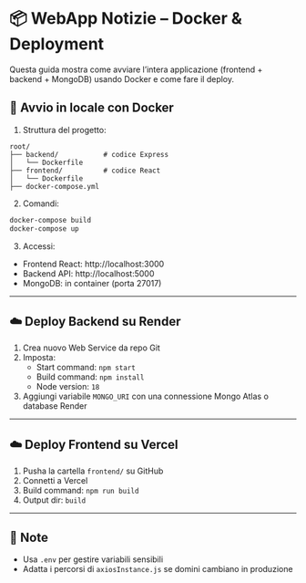 # 📦 WebApp Notizie – Docker & Deployment

Questa guida mostra come avviare l’intera applicazione (frontend + backend + MongoDB) usando Docker e come fare il deploy.

## 🚀 Avvio in locale con Docker

1. Struttura del progetto:
```
root/
├── backend/           # codice Express
│   └── Dockerfile
├── frontend/          # codice React
│   └── Dockerfile
├── docker-compose.yml
```

2. Comandi:
```bash
docker-compose build
docker-compose up
```

3. Accessi:
- Frontend React: http://localhost:3000
- Backend API: http://localhost:5000
- MongoDB: in container (porta 27017)

---

## ☁️ Deploy Backend su Render

1. Crea nuovo Web Service da repo Git
2. Imposta:
   - Start command: `npm start`
   - Build command: `npm install`
   - Node version: `18`
3. Aggiungi variabile `MONGO_URI` con una connessione Mongo Atlas o database Render

---

## ☁️ Deploy Frontend su Vercel

1. Pusha la cartella `frontend/` su GitHub
2. Connetti a Vercel
3. Build command: `npm run build`
4. Output dir: `build`

---

## 📎 Note
- Usa `.env` per gestire variabili sensibili
- Adatta i percorsi di `axiosInstance.js` se domini cambiano in produzione
